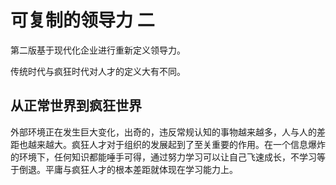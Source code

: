 # 可复制的领导力 二

第二版基于现代化企业进行重新定义领导力。

传统时代与疯狂时代对人才的定义大有不同。

## 从正常世界到疯狂世界

外部环境正在发生巨大变化，出奇的，违反常规认知的事物越来越多，人与人的差距也越来越大。疯狂人才对于组织的发展起到了至关重要的作用。在一个信息爆炸的环境下，任何知识都能唾手可得，通过努力学习可以让自己飞速成长，不学习等于倒退。平庸与疯狂人才的根本差距就体现在学习能力上。
